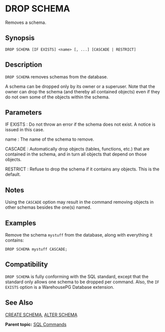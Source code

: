 # DROP SCHEMA 

Removes a schema.

## <a id="section2"></a>Synopsis 

``` {#sql_command_synopsis}
DROP SCHEMA [IF EXISTS] <name> [, ...] [CASCADE | RESTRICT]
```

## <a id="section3"></a>Description 

`DROP SCHEMA` removes schemas from the database.

A schema can be dropped only by its owner or a superuser. Note that the owner can drop the schema \(and thereby all contained objects\) even if they do not own some of the objects within the schema.

## <a id="section4"></a>Parameters 

IF EXISTS
:   Do not throw an error if the schema does not exist. A notice is issued in this case.

name
:   The name of the schema to remove.

CASCADE
:   Automatically drop objects \(tables, functions, etc.\) that are contained in the schema, and in turn all objects that depend on those objects.

RESTRICT
:   Refuse to drop the schema if it contains any objects. This is the default.

## <a id="section4a"></a>Notes

Using the `CASCADE` option may result in the command removing objects in other schemas besides the one\(s\) named.

## <a id="section5"></a>Examples 

Remove the schema `mystuff` from the database, along with everything it contains:

```
DROP SCHEMA mystuff CASCADE;
```

## <a id="section6"></a>Compatibility 

`DROP SCHEMA` is fully conforming with the SQL standard, except that the standard only allows one schema to be dropped per command. Also, the `IF EXISTS` option is a WarehousePG Database extension.

## <a id="section7"></a>See Also 

[CREATE SCHEMA](CREATE_SCHEMA.html), [ALTER SCHEMA](ALTER_SCHEMA.html)

**Parent topic:** [SQL Commands](../sql_commands/sql_ref.html)

